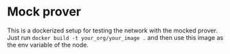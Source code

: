# Mock prover
This is a dockerized setup for testing the network with the mocked prover.
Just run `docker build -t your_org/your_image .` and then use this image as the env variable of the node.
